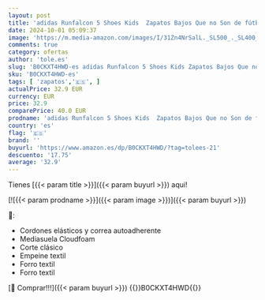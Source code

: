 ```yaml
---
layout: post
title: 'adidas Runfalcon 5 Shoes Kids  Zapatos Bajos Que no Son de fútbol  Core Black/Pink Spark/Silver Met  33 EU'
date: 2024-10-01 05:09:37
image: 'https://m.media-amazon.com/images/I/31Zn4NrSalL._SL500_._SL400_.jpg'
comments: true
category: ofertas
author: 'tole.es'
slug: 'B0CKXT4HWD-es adidas Runfalcon 5 Shoes Kids Zapatos Bajos Que no Son de...'
sku: 'B0CKXT4HWD-es'
tags: [ 'zapatos','🇪🇸', ]
actualPrice: 32.9 EUR
currency: EUR
price: 32.9
comparePrice: 40.0 EUR
prodname: 'adidas Runfalcon 5 Shoes Kids  Zapatos Bajos Que no Son de fútbol  Core Black/Pink Spark/Silver Met  33 EU'
country: 'es'
flag: '🇪🇸'
brand: ''
buyurl: 'https://www.amazon.es/dp/B0CKXT4HWD/?tag=tolees-21'
descuento: '17.75'
average: '32.9'
---
```


Tienes [{{< param title >}}]({{< param buyurl >}}) aqui!

[![{{< param prodname >}}]({{< param image >}})]({{< param buyurl >}})

🔎:

- Cordones elásticos y correa autoadherente
- Mediasuela Cloudfoam
- Corte clásico
- Empeine textil
- Forro textil
- Forro textil

[🛒 Comprar!!!]({{< param buyurl >}})
{{<world>}}B0CKXT4HWD{{</world>}}
